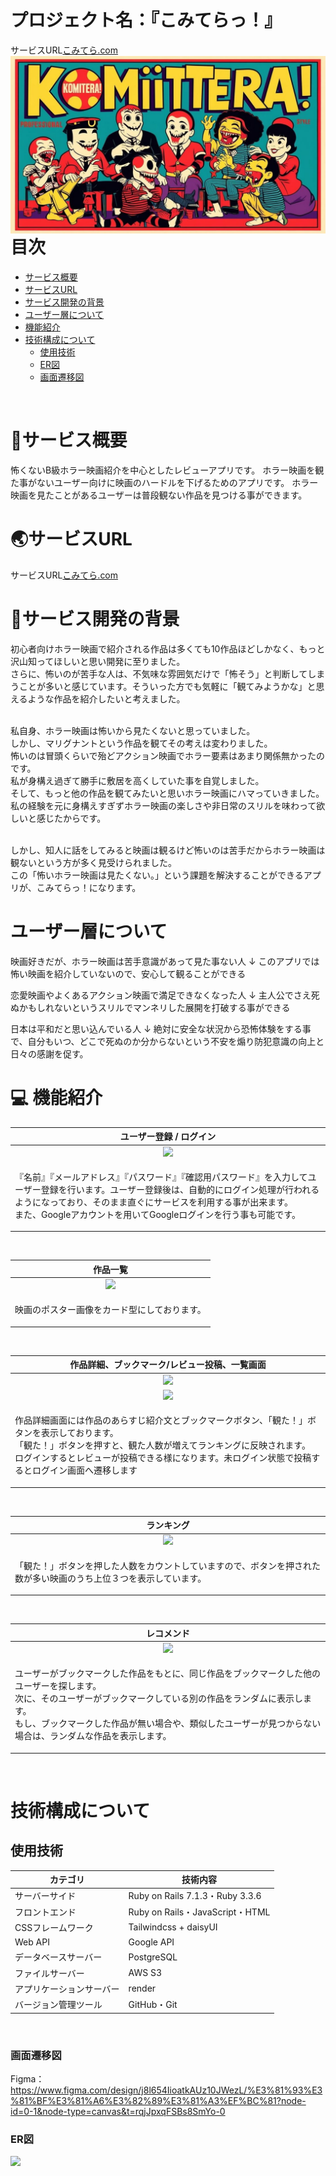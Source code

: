 # プロジェクト名：『こみてらっ！』

サービスURL[こみてら.com](https://xn--28jvb3dvb.com)
<img src="app/assets/images/komitera2.jpg" style="float: left; margin-right: 10px;">


# 目次
- [サービス概要](#サービス概要)
- [サービスURL](#サービスurl)
- [サービス開発の背景](#サービス開発の背景)
- [ユーザー層について](#ユーザー層について)
- [機能紹介](#機能紹介)
- [技術構成について](#技術構成について)
  - [使用技術](#使用技術)
  - [ER図](#er図)
  - [画面遷移図](#画面遷移図)<br>
<br>


# 👻サービス概要

怖くないB級ホラー映画紹介を中心としたレビューアプリです。
ホラー映画を観た事がないユーザー向けに映画のハードルを下げるためのアプリです。
ホラー映画を見たことがあるユーザーは普段観ない作品を見つける事ができます。


# 🌏サービスURL
サービスURL[こみてら.com](https://xn--28jvb3dvb.com)


# 👻サービス開発の背景

初心者向けホラー映画で紹介される作品は多くても10作品ほどしかなく、もっと沢山知ってほしいと思い開発に至りました。
<br>さらに、怖いのが苦手な人は、不気味な雰囲気だけで「怖そう」と判断してしまうことが多いと感じています。そういった方でも気軽に「観てみようかな」と思えるような作品を紹介したいと考えました。

<br>私自身、ホラー映画は怖いから見たくないと思っていました。
<br>しかし、マリグナントという作品を観てその考えは変わりました。
<br>怖いのは冒頭くらいで殆どアクション映画でホラー要素はあまり関係無かったのです。
<br>私が身構え過ぎて勝手に敷居を高くしていた事を自覚しました。
<br>そして、もっと他の作品を観てみたいと思いホラー映画にハマっていきました。
<br>私の経験を元に身構えすぎずホラー映画の楽しさや非日常のスリルを味わって欲しいと感じたからです。


<br>しかし、知人に話をしてみると映画は観るけど怖いのは苦手だからホラー映画は観ないという方が多く見受けられました。
<br>この「怖いホラー映画は見たくない。」という課題を解決することができるアプリが、こみてらっ！になります。


# ユーザー層について
映画好きだが、ホラー映画は苦手意識があって見た事ない人
↓
このアプリでは怖い映画を紹介していないので、安心して観ることができる

恋愛映画やよくあるアクション映画で満足できなくなった人
↓
主人公でさえ死ぬかもしれないというスリルでマンネリした展開を打破する事ができる

日本は平和だと思い込んでいる人
↓
絶対に安全な状況から恐怖体験をする事で、自分もいつ、どこで死ぬのか分からないという不安を煽り防犯意識の向上と日々の感謝を促す。


# 💻 機能紹介

| ユーザー登録 / ログイン |
| :---: | 
| ![](https://i.gyazo.com/bf4a98723b277bf14fa32e0efc259f62.png) |
| <p align="left">『名前』『メールアドレス』『パスワード』『確認用パスワード』を入力してユーザー登録を行います。ユーザー登録後は、自動的にログイン処理が行われるようになっており、そのまま直ぐにサービスを利用する事が出来ます。<br>また、Googleアカウントを用いてGoogleログインを行う事も可能です。</p> |
<br>

| 作品一覧 |
| :---: | 
| ![](https://i.gyazo.com/830868d3c22e31e1e7f1bbb8ce454eb8.jpg) |
| <p align="left">映画のポスター画像をカード型にしております。</p> |
<br>

| 作品詳細、ブックマーク/レビュー投稿、一覧画面 |
| :---: | 
| ![](https://i.gyazo.com/be211c6de16dd36c1fff248912f9a48c.jpg) |
| ![](https://i.gyazo.com/756f48b1b3c6e1a8ef7fd9a95ac628c6.png) |
| <p align="left">作品詳細画面には作品のあらすじ紹介文とブックマークボタン、「観た！」ボタンを表示しております。<br>「観た！」ボタンを押すと、観た人数が増えてランキングに反映されます。<br>ログインするとレビューが投稿できる様になります。未ログイン状態で投稿するとログイン画面へ遷移します</p> |
<br>

| ランキング |
| :---: | 
| ![](https://i.gyazo.com/1e6297cd21d8cc288f7ab701491a81b7.jpg) |
| <p align="left">「観た！」ボタンを押した人数をカウントしていますので、ボタンを押された数が多い映画のうち上位３つを表示しています。</p> |
<br>

| レコメンド |
| :---: | 
| ![](https://i.gyazo.com/a95def5097e28acf867174592e3f3ea9.jpg) |
| <p align="left">ユーザーがブックマークした作品をもとに、同じ作品をブックマークした他のユーザーを探します。<br>次に、そのユーザーがブックマークしている別の作品をランダムに表示します。<br>もし、ブックマークした作品が無い場合や、類似したユーザーが見つからない場合は、ランダムな作品を表示します。</p> |
<br>

# 技術構成について

## 使用技術
| カテゴリ | 技術内容 |
| --- | --- | 
| サーバーサイド | Ruby on Rails  7.1.3・Ruby 3.3.6 |
| フロントエンド | Ruby on Rails・JavaScript・HTML |
| CSSフレームワーク | Tailwindcss + daisyUI |
| Web API | Google API |
| データベースサーバー | PostgreSQL |
| ファイルサーバー | AWS S3 |
| アプリケーションサーバー | render |
| バージョン管理ツール | GitHub・Git  |
<br>


### 画面遷移図
Figma：https://www.figma.com/design/j8l654IioatkAUz10JWezL/%E3%81%93%E3%81%BF%E3%81%A6%E3%82%89%E3%81%A3%EF%BC%81?node-id=0-1&node-type=canvas&t=rqjJpxqFSBs8SmYo-0


### ER図
![](https://i.gyazo.com/4e4daf2d1a5ebfe235fa895b52ae5ddc.png)
